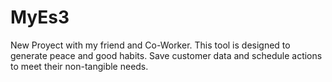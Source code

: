 # MyEs3
New Proyect with my friend and Co-Worker.  This tool is designed to generate peace and good habits. Save customer data and schedule actions to meet their non-tangible needs.
